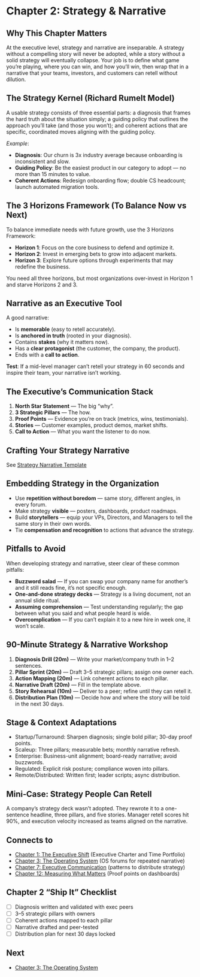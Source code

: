 # Chapter 2: Strategy & Narrative

## Why This Chapter Matters
At the executive level, strategy and narrative are inseparable. A strategy without a compelling story will never be adopted, while a story without a solid strategy will eventually collapse. Your job is to define what game you’re playing, where you can win, and how you’ll win, then wrap that in a narrative that your teams, investors, and customers can retell without dilution.

## The Strategy Kernel (Richard Rumelt Model)
A usable strategy consists of three essential parts: a diagnosis that frames the hard truth about the situation simply; a guiding policy that outlines the approach you’ll take (and those you won’t); and coherent actions that are specific, coordinated moves aligning with the guiding policy.

*Example*:  
- **Diagnosis**: Our churn is 3x industry average because onboarding is inconsistent and slow.  
- **Guiding Policy**: Be the easiest product in our category to adopt — no more than 15 minutes to value.  
- **Coherent Actions**: Redesign onboarding flow; double CS headcount; launch automated migration tools.

## The 3 Horizons Framework (To Balance Now vs Next)
To balance immediate needs with future growth, use the 3 Horizons Framework:
- **Horizon 1**: Focus on the core business to defend and optimize it.  
- **Horizon 2**: Invest in emerging bets to grow into adjacent markets.  
- **Horizon 3**: Explore future options through experiments that may redefine the business.

You need all three horizons, but most organizations over-invest in Horizon 1 and starve Horizons 2 and 3.

## Narrative as an Executive Tool
A good narrative:
- Is **memorable** (easy to retell accurately).
- Is **anchored in truth** (rooted in your diagnosis).
- Contains **stakes** (why it matters now).
- Has a **clear protagonist** (the customer, the company, the product).
- Ends with a **call to action**.

**Test**: If a mid-level manager can’t retell your strategy in 60 seconds and inspire their team, your narrative isn’t working.

## The Executive’s Communication Stack
1. **North Star Statement** — The big “why”.
2. **3 Strategic Pillars** — The how.
3. **Proof Points** — Evidence you’re on track (metrics, wins, testimonials).
4. **Stories** — Customer examples, product demos, market shifts.
5. **Call to Action** — What you want the listener to do now.

## Crafting Your Strategy Narrative

See [Strategy Narrative Template](./templates/strategy_narrative.md)

## Embedding Strategy in the Organization
- Use **repetition without boredom** — same story, different angles, in every forum.
- Make strategy **visible** — posters, dashboards, product roadmaps.
- Build **storytellers** — equip your VPs, Directors, and Managers to tell the same story in their own words.
- Tie **compensation and recognition** to actions that advance the strategy.

## Pitfalls to Avoid
When developing strategy and narrative, steer clear of these common pitfalls:
- **Buzzword salad** — If you can swap your company name for another’s and it still reads fine, it’s not specific enough.
- **One-and-done strategy decks** — Strategy is a living document, not an annual slide ritual.
- **Assuming comprehension** — Test understanding regularly; the gap between what you said and what people heard is wide.
- **Overcomplication** — If you can’t explain it to a new hire in week one, it won’t scale.

## 90-Minute Strategy & Narrative Workshop
1. **Diagnosis Drill (20m)** — Write your market/company truth in 1–2 sentences.
2. **Pillar Sprint (20m)** — Draft 3–5 strategic pillars; assign one owner each.
3. **Action Mapping (20m)** — Link coherent actions to each pillar.
4. **Narrative Draft (20m)** — Fill in the template above.
5. **Story Rehearsal (10m)** — Deliver to a peer; refine until they can retell it.
6. **Distribution Plan (10m)** — Decide how and where the story will be told in the next 30 days.

## Stage & Context Adaptations
- Startup/Turnaround: Sharpen diagnosis; single bold pillar; 30-day proof points.
- Scaleup: Three pillars; measurable bets; monthly narrative refresh.
- Enterprise: Business-unit alignment; board-ready narrative; avoid buzzwords.
- Regulated: Explicit risk posture; compliance woven into pillars.
- Remote/Distributed: Written first; leader scripts; async distribution.

## Mini‑Case: Strategy People Can Retell
A company’s strategy deck wasn’t adopted. They rewrote it to a one-sentence headline, three pillars, and five stories. Manager retell scores hit 90%, and execution velocity increased as teams aligned on the narrative.

## Connects to
- [Chapter 1: The Executive Shift](executive_leadership_301_chapter_01.md) (Executive Charter and Time Portfolio)
- [Chapter 3: The Operating System](executive_leadership_301_chapter_03.md) (OS forums for repeated narrative)
- [Chapter 7: Executive Communication](executive_leadership_301_chapter_07.md) (patterns to distribute strategy)
- [Chapter 12: Measuring What Matters](executive_leadership_301_chapter_12.md) (Proof points on dashboards)

## Chapter 2 “Ship It” Checklist
- [ ] Diagnosis written and validated with exec peers
- [ ] 3–5 strategic pillars with owners
- [ ] Coherent actions mapped to each pillar
- [ ] Narrative drafted and peer-tested
- [ ] Distribution plan for next 30 days locked

## Next
- [Chapter 3: The Operating System](executive_leadership_301_chapter_03.md)
